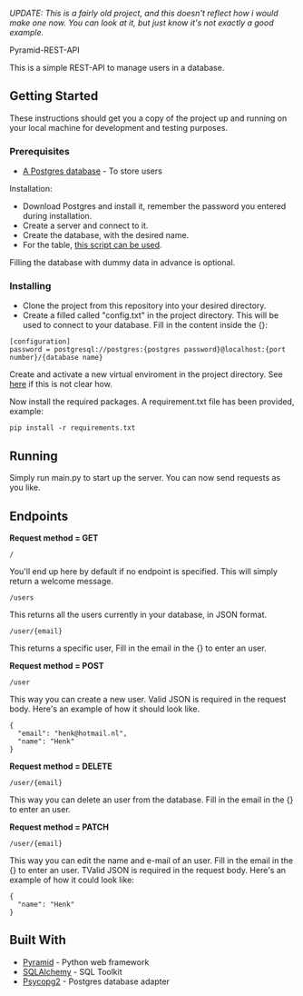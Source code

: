 *UPDATE: This is a fairly old project, and this doesn't reflect how i would make one now. You can look at it, but just know it's not exactly a good example.*

Pyramid-REST-API

This is a simple REST-API to manage users in a database.

## Getting Started

These instructions should get you a copy of the project up and running on your local machine for development and testing purposes.

### Prerequisites

* [A Postgres database](https://www.postgresql.org/download/) - To store users

Installation:
* Download Postgres and install it, remember the password you entered during installation.
* Create a server and connect to it.
* Create the database, with the desired name.
* For the table, [this script can be used](https://drive.google.com/file/d/1UA5GlL0j_CTlhi5HV7ZVjSf_aqsLc6Ef/view?usp=sharing).

Filling the database with dummy data in advance is optional.
### Installing

* Clone the project from this repository into your desired directory.
* Create a filled called "config.txt" in the project directory. This will be used to connect to your database. Fill in the content inside the {}:
```
[configuration]
password = postgresql://postgres:{postgres password}@localhost:{port number}/{database name}
```

Create and activate a new virtual enviroment in the project directory. See [here](https://packaging.python.org/guides/installing-using-pip-and-virtualenv/) if this is not clear how.

Now install the required packages. A requirement.txt file has been provided, example:
```
pip install -r requirements.txt
```

## Running

Simply run main.py to start up the server. You can now send requests as you like.

## Endpoints

**Request method = GET**
```
/
```
You'll end up here by default if no endpoint is specified. This will simply return a welcome message.

```
/users
```
This returns all the users currently in your database, in JSON format.

```
/user/{email}
```
This returns a specific user, Fill in the email in the {} to enter an user.

**Request method = POST**
```
/user
```
This way you can create a new user. Valid JSON is required in the request body. Here's an example of how it should look like.
```
{
  "email": "henk@hotmail.nl",
  "name": "Henk"
}
```

**Request method = DELETE**
```
/user/{email}
```
This way you can delete an user from the database. Fill in the email in the {} to enter an user.

**Request method = PATCH**
```
/user/{email}
```
This way you can edit the name and e-mail of an user. Fill in the email in the {} to enter an user. TValid JSON is required in the request body. Here's an example of how it could look like:
```
{
  "name": "Henk"
}
```

## Built With

* [Pyramid](https://trypyramid.com/) - Python web framework
* [SQLAlchemy](https://www.sqlalchemy.org/) - SQL Toolkit
* [Psycopg2](http://initd.org/psycopg/) - Postgres database adapter
